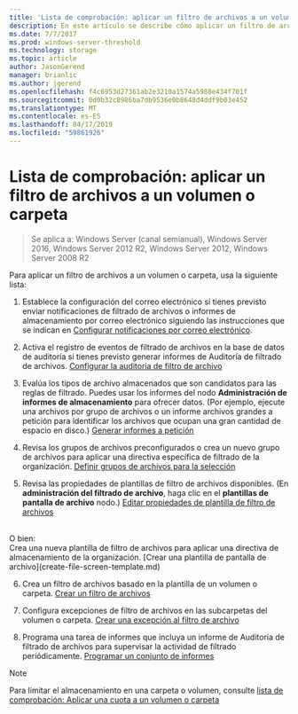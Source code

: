 ```yaml
---
title: 'Lista de comprobación: aplicar un filtro de archivos a un volumen o carpeta'
description: En este artículo se describe cómo aplicar un filtro de archivos a un volumen o carpeta
ms.date: 7/7/2017
ms.prod: windows-server-threshold
ms.technology: storage
ms.topic: article
author: JasonGerend
manager: brianlic
ms.author: jgerend
ms.openlocfilehash: f4c6953d27361ab2e3210a1574a5988e434f701f
ms.sourcegitcommit: 0d0b32c8986ba7db9536e0b8648d4ddf9b03e452
ms.translationtype: MT
ms.contentlocale: es-ES
ms.lasthandoff: 04/17/2019
ms.locfileid: "59861926"
---
```

# <a name="checklist---apply-a-file-screen-to-a-volume-or-folder"></a>Lista de comprobación: aplicar un filtro de archivos a un volumen o carpeta

> Se aplica a: Windows Server (canal semianual), Windows Server 2016, Windows Server 2012 R2, Windows Server 2012, Windows Server 2008 R2

Para aplicar un filtro de archivos a un volumen o carpeta, usa la siguiente lista:
1. Establece la configuración del correo electrónico si tienes previsto enviar notificaciones de filtrado de archivos o informes de almacenamiento por correo electrónico siguiendo las instrucciones que se indican en [Configurar notificaciones por correo electrónico](configure-email-notifications.md).

2. Activa el registro de eventos de filtrado de archivos en la base de datos de auditoría si tienes previsto generar informes de Auditoría de filtrado de archivos.
[Configurar la auditoría de filtro de archivo](configure-file-screen-audit.md)

3. Evalúa los tipos de archivo almacenados que son candidatos para las reglas de filtrado. Puedes usar los informes del nodo **Administración de informes de almacenamiento** para ofrecer datos. (Por ejemplo, ejecute una archivos por grupo de archivos o un informe archivos grandes a petición para identificar los archivos que ocupan una gran cantidad de espacio en disco.) [Generar informes a petición](generate-reports-on-demand.md) 

4. Revisa los grupos de archivos preconfigurados o crea un nuevo grupo de archivos para aplicar una directiva específica de filtrado de la organización. [Definir grupos de archivos para la selección](define-file-groups-for-screening.md)  

5. Revisa las propiedades de plantillas de filtro de archivos disponibles. (En **administración del filtrado de archivo**, haga clic en el **plantillas de pantalla de archivo** nodo.) [Editar propiedades de plantilla de filtro de archivos](edit-file-screen-template-properties.md) 
<br />
 O bien:
 <br /> Crea una nueva plantilla de filtro de archivos para aplicar una directiva de almacenamiento de la organización.  [Crear una plantilla de pantalla de archivo](create-file-screen-template.md) 

6. Crea un filtro de archivos basado en la plantilla de un volumen o carpeta. 
 [Crear un filtro de archivos](create-file-screen.md)
 
7. Configura excepciones de filtro de archivos en las subcarpetas del volumen o carpeta. [Crear una excepción al filtro de archivo](create-file-screen-exception.md) 

8. Programa una tarea de informes que incluya un informe de Auditoría de filtrado de archivos para supervisar la actividad de filtrado periódicamente.
  [Programar un conjunto de informes](schedule-set-of-reports.md)


> [!NOTE]
> Para limitar el almacenamiento en una carpeta o volumen, consulte [lista de comprobación: Aplicar una cuota a un volumen o carpeta](checklist-apply-file-screen-to-volume-or-folder.md)